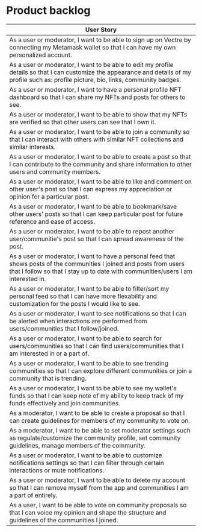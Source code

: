 # Product backlog

| User Story                                                                                                                                                                                                  |
| ----------------------------------------------------------------------------------------------------------------------------------------------------------------------------------------------------------- |
| As a user or moderator, I want to be able to sign up on Vectre by connecting my Metamask wallet so that I can have my own personalized account.                                                             |
| As a user or moderator, I want to be able to edit my profile details so that I can customize the appearance and details of my profile such as: profile picture, bio, links, community badges.               |
| As a user or moderator, I want to have a personal profile NFT dashboard so that I can share my NFTs and posts for others to see.                                                                            |
| As a user or moderator, I want to be able to show that my NFTs are verified so that other users can see that I own it.                                                                                      |
| As a user or moderator, I want to be able to join a community so that I can interact with others with similar NFT collections and similar interests.                                                        |
| As a user or moderator, I want to be able to create a post so that I can contribute to the community and share information to other users and community members.                                            |
| As a user or moderator, I want to be able to like and comment on other user's post so that I can express my appreciation or opinion for a particular post.                                                  |
| As a user or moderator, I want to be able to bookmark/save other users' posts so that I can keep particular post for future reference and ease of access.                                                   |
| As a user or moderator, I want to be able to repost another user/communitie's post so that I can spread awareness of the post.                                                                              |
| As a user or moderator, I want to have a personal feed that shows posts of the communities I joined and posts from users that I follow so that I stay up to date with communities/users I am interested in. |
| As a user or moderator, I want to be able to filter/sort my personal feed so that I can have more flexability and customization for the posts I would like to see.                                          |
| As a user or moderator, I want to see notifications so that I can be alerted when interactions are performed from users/communities that I follow/joined.                                                   |
| As a user or moderator, I want to be able to search for users/communities so that I can find users/communities that I am interested in or a part of.                                                        |
| As a user or moderator, I want to be able to see trending communities so that I can explore different communities or join a community that is trending.                                                     |
| As a user or moderator, I want to be able to see my wallet's funds so that I can keep note of my ability to keep track of my funds effectively and join communities.                                        |
| As a moderator, I want to be able to create a proposal so that I can create guidelines for members of my community to vote on.                                                                              |
| As a moderator, I want to be able to set moderator settings such as regulate/customize the community profile, set community guidelines, manage members of the community.                                    |
| As a user or moderator, I want to be able to customize notifications settings so that I can filter through certain interactions or mute notifications.                                                      |
| As a user or moderator, I want to be able to delete my account so that I can remove myself from the app and communities I am a part of entirely.                                                            |
| As a user, I want to be able to vote on community proposals so that I can voice my opinion and shape the structure and guidelines of the communities I joined.                                              |
